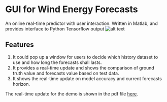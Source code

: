 # GUI for Wind Energy Forecasts

An online real-time predictor with user interaction. Written in Matlab, and provides interface to Python Tensorflow output
![alt text](https://github.com/yiwen26/WindChaser/blob/master/GUI%20demo/demo_pic.jpg)

## Features
1. It could pop up a window for users to decide which history dataset to use and how long the forecasts shall lasts.
2. It provides a real-time update and shows the comparison of ground truth value and forecasts value based on test data.
3. It shows the real-time update on model accuracy and current forecasts horizon.

The real-time update for the demo is shown in the pdf file [here](https://github.com/yiwen26/WindChaser/blob/master/GUI%20demo/demo.pdf).

